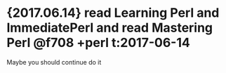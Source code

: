 # {2017.06.14} read Learning Perl and ImmediatePerl and read Mastering Perl @f708 +perl t:2017-06-14
Maybe you should continue do it
